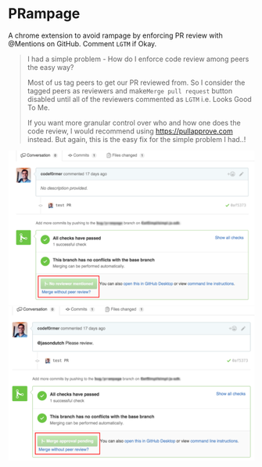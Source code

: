# PRampage

A chrome extension to avoid rampage by enforcing PR review with @Mentions on GitHub. Comment `LGTM` if Okay.

> I had a simple problem - How do I enforce code review among peers the easy way?
> 
> Most of us tag peers to get our PR reviewed from. So I consider the tagged peers as reviewers and make`Merge pull request` button disabled until all of the reviewers commented as `LGTM` i.e. Looks Good To Me.
> 
> If you want more granular control over who and how one does the code review, I would recommend using https://pullapprove.com instead. But again, this is the easy fix for the simple problem I had..!

![When No reviewer is tagged](screenshots/no-reviewer-mentioned.png)
![When review is pending](screenshots/merge-approval-pending.png)
